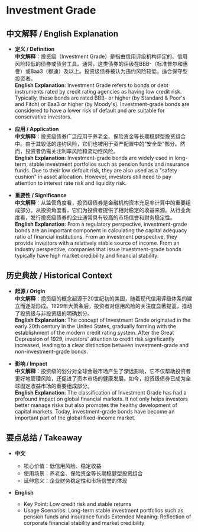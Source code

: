 # Investment Grade

## 中文解释 / English Explanation

* **定义 / Definition**  
  **中文解释**：投资级（Investment Grade）是指由信用评级机构评定的、信用风险较低的债券或债务工具。通常，这类债券的评级在BBB-（标准普尔和惠誉）或Baa3（穆迪）及以上。投资级债券被认为违约风险较低，适合保守型投资者。  
  **English Explanation**: Investment Grade refers to bonds or debt instruments rated by credit rating agencies as having low credit risk. Typically, these bonds are rated BBB- or higher (by Standard & Poor's and Fitch) or Baa3 or higher (by Moody's). Investment-grade bonds are considered to have a lower risk of default and are suitable for conservative investors.

* **应用 / Application**  
  **中文解释**：投资级债券广泛应用于养老金、保险资金等长期稳健型投资组合中。由于其较低的违约风险，它们也被用于资产配置中的“安全垫”部分。然而，投资者仍需关注利率风险和流动性风险。  
  **English Explanation**: Investment-grade bonds are widely used in long-term, stable investment portfolios such as pension funds and insurance funds. Due to their low default risk, they are also used as a "safety cushion" in asset allocation. However, investors still need to pay attention to interest rate risk and liquidity risk.

* **重要性 / Significance**  
  **中文解释**：从监管角度看，投资级债券是金融机构资本充足率计算中的重要组成部分。从投资角度看，它们为投资者提供了相对稳定的收益来源。从行业角度看，发行投资级债券的企业通常具有较高的市场信誉和财务稳定性。  
  **English Explanation**: From a regulatory perspective, investment-grade bonds are an important component in calculating the capital adequacy ratio of financial institutions. From an investment perspective, they provide investors with a relatively stable source of income. From an industry perspective, companies that issue investment-grade bonds typically have high market credibility and financial stability.

## 历史典故 / Historical Context

* **起源 / Origin**  
  **中文解释**：投资级的概念起源于20世纪初的美国，随着现代信用评级体系的建立而逐渐形成。1929年大萧条后，投资者对信用风险的关注度显著提高，推动了投资级与非投资级的明确划分。  
  **English Explanation**: The concept of Investment Grade originated in the early 20th century in the United States, gradually forming with the establishment of the modern credit rating system. After the Great Depression of 1929, investors' attention to credit risk significantly increased, leading to a clear distinction between investment-grade and non-investment-grade bonds.

* **影响 / Impact**  
  **中文解释**：投资级的划分对全球金融市场产生了深远影响，它不仅帮助投资者更好地管理风险，还促进了资本市场的健康发展。如今，投资级债券已成为全球固定收益市场的重要组成部分。  
  **English Explanation**: The classification of Investment Grade has had a profound impact on global financial markets. It not only helps investors better manage risks but also promotes the healthy development of capital markets. Today, investment-grade bonds have become an important part of the global fixed-income market.

## 要点总结 / Takeaway

* **中文**  
  - 核心价值：低信用风险、稳定收益
  - 使用场景：养老金、保险资金等长期稳健型投资组合
  - 延伸意义：企业财务稳定性和市场信誉的体现

* **English**  
  - Key Point: Low credit risk and stable returns
  - Usage Scenarios: Long-term stable investment portfolios such as pension funds and insurance funds
   Extended Meaning: Reflection of corporate financial stability and market credibility